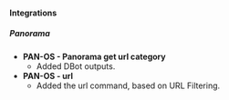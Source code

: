 
#### Integrations
##### Panorama
- __PAN-OS - Panorama get url category__ 
  - Added DBot outputs.
- __PAN-OS - url__
  - Added the url command, based on URL Filtering. 
